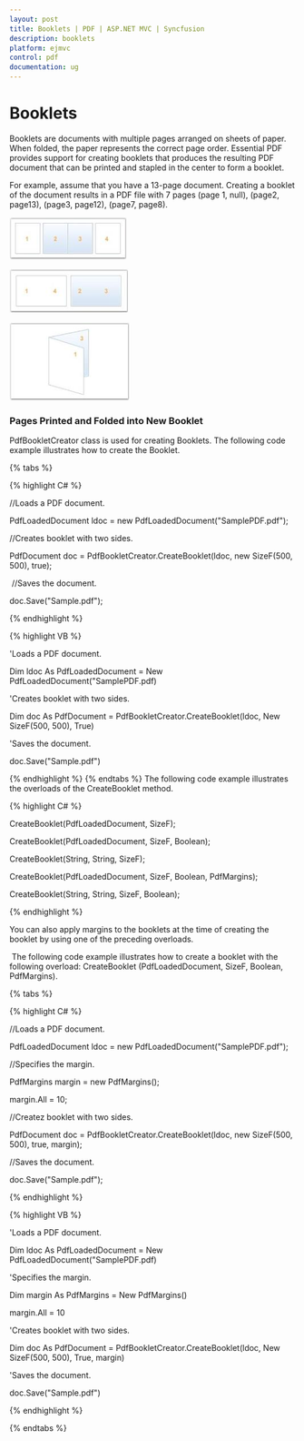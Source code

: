 ```yaml
---
layout: post
title: Booklets | PDF | ASP.NET MVC | Syncfusion
description: booklets
platform: ejmvc
control: pdf
documentation: ug
---
```


# Booklets

Booklets are documents with multiple pages arranged on sheets of paper. When folded, the paper represents the correct page order. Essential PDF provides support for creating booklets that produces the resulting PDF document that can be printed and stapled in the center to form a booklet. 

For example, assume that you have a 13-page document. Creating a booklet of the document results in a PDF file with 7 pages (page 1, null), (page2, page13), (page3, page12), (page7, page8).


![](Booklets_images/Booklets_img1.jpeg)



![](Booklets_images/Booklets_img2.jpeg)





![](Booklets_images/Booklets_img3.jpeg)



### Pages Printed and Folded into New Booklet

PdfBookletCreator class is used for creating Booklets. The following code example illustrates how to create the 
Booklet.



{% tabs %}
  
{% highlight C# %}

//Loads a PDF document.

PdfLoadedDocument ldoc = new PdfLoadedDocument("SamplePDF.pdf");

//Creates booklet with two sides.

PdfDocument doc = PdfBookletCreator.CreateBooklet(ldoc, new SizeF(500, 500), true);

 //Saves the document.

doc.Save("Sample.pdf");

{% endhighlight %}

{% highlight VB %}

'Loads a PDF document.

Dim ldoc As PdfLoadedDocument = New PdfLoadedDocument("SamplePDF.pdf)

'Creates booklet with two sides.

Dim doc As PdfDocument = PdfBookletCreator.CreateBooklet(ldoc, New SizeF(500, 500), True)

'Saves the document.

doc.Save("Sample.pdf")

{% endhighlight %}
{% endtabs %}
The following code example illustrates the overloads of the CreateBooklet method.


{% highlight C# %}

CreateBooklet(PdfLoadedDocument, SizeF);

CreateBooklet(PdfLoadedDocument, SizeF, Boolean);

CreateBooklet(String, String, SizeF);

CreateBooklet(PdfLoadedDocument, SizeF, Boolean, PdfMargins);

CreateBooklet(String, String, SizeF, Boolean);

{% endhighlight %}


You can also apply margins to the booklets at the time of creating the booklet by using one of the preceding overloads.

 The following code example illustrates how to create a booklet with the following overload: CreateBooklet (PdfLoadedDocument, SizeF, Boolean, PdfMargins).



{% tabs %}
 
{% highlight C# %}

//Loads a PDF document.

PdfLoadedDocument ldoc = new PdfLoadedDocument("SamplePDF.pdf");

//Specifies the margin.

PdfMargins margin = new PdfMargins();

margin.All = 10;

//Createz booklet with two sides.

PdfDocument doc = PdfBookletCreator.CreateBooklet(ldoc, new SizeF(500, 500), true, margin);

//Saves the document.

doc.Save("Sample.pdf");

{% endhighlight %}

{% highlight VB %}

'Loads a PDF document.

Dim ldoc As PdfLoadedDocument = New PdfLoadedDocument("SamplePDF.pdf)

'Specifies the margin.

Dim margin As PdfMargins = New PdfMargins()

margin.All = 10

'Creates booklet with two sides.

Dim doc As PdfDocument = PdfBookletCreator.CreateBooklet(ldoc, New SizeF(500, 500), True, margin)

'Saves the document.

doc.Save("Sample.pdf")

{% endhighlight %}

{% endtabs %} 